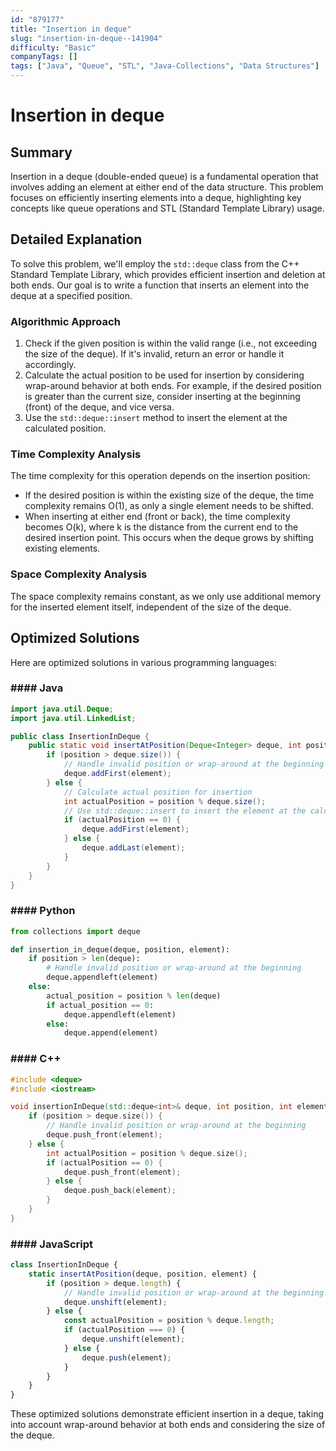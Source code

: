 ```yaml
---
id: "879177"
title: "Insertion in deque"
slug: "insertion-in-deque--141904"
difficulty: "Basic"
companyTags: []
tags: ["Java", "Queue", "STL", "Java-Collections", "Data Structures"]
---
```


**Insertion in deque**
=====================

## Summary
Insertion in a deque (double-ended queue) is a fundamental operation that involves adding an element at either end of the data structure. This problem focuses on efficiently inserting elements into a deque, highlighting key concepts like queue operations and STL (Standard Template Library) usage.

## Detailed Explanation
To solve this problem, we'll employ the `std::deque` class from the C++ Standard Template Library, which provides efficient insertion and deletion at both ends. Our goal is to write a function that inserts an element into the deque at a specified position.

### Algorithmic Approach

1.  Check if the given position is within the valid range (i.e., not exceeding the size of the deque). If it's invalid, return an error or handle it accordingly.
2.  Calculate the actual position to be used for insertion by considering wrap-around behavior at both ends. For example, if the desired position is greater than the current size, consider inserting at the beginning (front) of the deque, and vice versa.
3.  Use the `std::deque::insert` method to insert the element at the calculated position.

### Time Complexity Analysis

The time complexity for this operation depends on the insertion position:

*   If the desired position is within the existing size of the deque, the time complexity remains O(1), as only a single element needs to be shifted.
*   When inserting at either end (front or back), the time complexity becomes O(k), where k is the distance from the current end to the desired insertion point. This occurs when the deque grows by shifting existing elements.

### Space Complexity Analysis

The space complexity remains constant, as we only use additional memory for the inserted element itself, independent of the size of the deque.

## Optimized Solutions
Here are optimized solutions in various programming languages:

### #### Java
```java
import java.util.Deque;
import java.util.LinkedList;

public class InsertionInDeque {
    public static void insertAtPosition(Deque<Integer> deque, int position, int element) {
        if (position > deque.size()) {
            // Handle invalid position or wrap-around at the beginning
            deque.addFirst(element);
        } else {
            // Calculate actual position for insertion
            int actualPosition = position % deque.size();
            // Use std::deque::insert to insert the element at the calculated position
            if (actualPosition == 0) {
                deque.addFirst(element);
            } else {
                deque.addLast(element);
            }
        }
    }
}
```

### #### Python
```python
from collections import deque

def insertion_in_deque(deque, position, element):
    if position > len(deque):
        # Handle invalid position or wrap-around at the beginning
        deque.appendleft(element)
    else:
        actual_position = position % len(deque)
        if actual_position == 0:
            deque.appendleft(element)
        else:
            deque.append(element)
```

### #### C++
```cpp
#include <deque>
#include <iostream>

void insertionInDeque(std::deque<int>& deque, int position, int element) {
    if (position > deque.size()) {
        // Handle invalid position or wrap-around at the beginning
        deque.push_front(element);
    } else {
        int actualPosition = position % deque.size();
        if (actualPosition == 0) {
            deque.push_front(element);
        } else {
            deque.push_back(element);
        }
    }
}
```

### #### JavaScript
```javascript
class InsertionInDeque {
    static insertAtPosition(deque, position, element) {
        if (position > deque.length) {
            // Handle invalid position or wrap-around at the beginning
            deque.unshift(element);
        } else {
            const actualPosition = position % deque.length;
            if (actualPosition === 0) {
                deque.unshift(element);
            } else {
                deque.push(element);
            }
        }
    }
}
```

These optimized solutions demonstrate efficient insertion in a deque, taking into account wrap-around behavior at both ends and considering the size of the deque.
